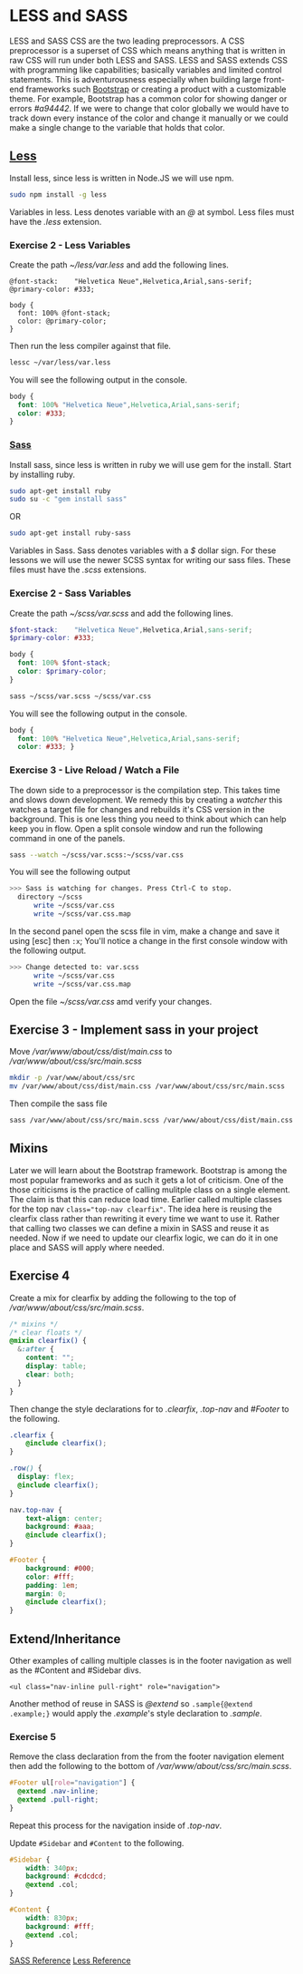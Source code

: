 # LESS and SASS

LESS and SASS CSS are the two leading preprocessors. A CSS preprocessor is a superset of CSS which means anything that is written in raw CSS will run under both LESS and SASS. LESS and SASS extends CSS with programming like capabilities; basically variables and limited control statements. This is adventurousness especially when building large front-end frameworks such [Bootstrap](http://getbootstrap.com/) or creating a product with a customizable theme. For example, Bootstrap has a common color for showing danger or errors _#a94442_. If we were to change that color globally we would have to track down every instance of the color and change it manually or we could make a single change to the variable that holds that color.


## [Less](http://lesscss.org/)

Install less, since less is written in Node.JS we will use npm.

```sh
sudo npm install -g less
```

Variables in less. Less denotes variable with an _@_ at symbol. Less files must have the _.less_ extension.

### Exercise 2 - Less Variables

Create the path _~/less/var.less_ and add the following lines.
```less
@font-stack:    "Helvetica Neue",Helvetica,Arial,sans-serif;
@primary-color: #333;

body {
  font: 100% @font-stack;
  color: @primary-color;
}
```

Then run the less compiler against that file.
```sh
lessc ~/var/less/var.less
```

You will see the following output in the console.
```css
body {
  font: 100% "Helvetica Neue",Helvetica,Arial,sans-serif;
  color: #333;
}
```


### [Sass](http://sass-lang.com/)

Install sass, since less is written in ruby we will use gem for the install. Start by installing ruby.

```sh
sudo apt-get install ruby
sudo su -c "gem install sass"
```
OR

```sh
sudo apt-get install ruby-sass
```

Variables in Sass. Sass denotes variables with a _$_ dollar sign. For these lessons we will use the newer SCSS syntax for writing our sass files. These files must have the _.scss_ extensions.

### Exercise 2 - Sass Variables

Create the path _~/scss/var.scss_ and add the following lines.
```scss
$font-stack:    "Helvetica Neue",Helvetica,Arial,sans-serif;
$primary-color: #333;

body {
  font: 100% $font-stack;
  color: $primary-color;
}
```

```sh
sass ~/scss/var.scss ~/scss/var.css
```
You will see the following output in the console.
```css
body {
  font: 100% "Helvetica Neue",Helvetica,Arial,sans-serif;
  color: #333; }
```

### Exercise 3 - Live Reload / Watch a File

The down side to a preprocessor is the compilation step. This takes time and slows down development. We remedy this by creating a *watcher* this watches a target file for changes and rebuilds it's CSS version in the background. This is one less thing you need to think about which can help keep you in flow. Open a split console window and run the following command in one of the panels.

```sh
sass --watch ~/scss/var.scss:~/scss/var.css
```

You will see the following output
```sh
>>> Sass is watching for changes. Press Ctrl-C to stop.
  directory ~/scss
      write ~/scss/var.css
      write ~/scss/var.css.map

```

In the second panel open the scss file in vim, make a change and save it using [esc] then ```:x```; You'll notice a change in the first console window with the following output.

```sh
>>> Change detected to: var.scss
      write ~/scss/var.css
      write ~/scss/var.css.map

```

Open the file *~/scss/var.css* amd verify your changes.

## Exercise 3 - Implement sass in your project

Move */var/www/about/css/dist/main.css* to */var/www/about/css/src/main.scss*

```sh
mkdir -p /var/www/about/css/src
mv /var/www/about/css/dist/main.css /var/www/about/css/src/main.scss
```

Then compile the sass file

```sh
sass /var/www/about/css/src/main.scss /var/www/about/css/dist/main.css
```

## Mixins

Later we will learn about the Bootstrap framework. Bootstrap is among the most popular frameworks and as such it gets a lot of criticism. One of the those criticisms is the practice of calling mulitple class on a single element. The claim is that this can reduce load time. Earlier called multiple classes for the top nav ```class="top-nav clearfix"```. The idea here is reusing the clearfix class rather than rewriting it every time we want to use it. Rather that calling two classes we can define a mixin in SASS and reuse it as needed. Now if we need to update our clearfix logic, we can do it in one place and SASS will apply where needed.

## Exercise 4

Create a mix for clearfix by adding the following to the top of */var/www/about/css/src/main.scss*.
```scss
/* mixins */
/* clear floats */
@mixin clearfix() {
  &:after {
    content: "";
    display: table;
    clear: both;
  }
}
```

Then change the style declarations for to *.clearfix*, *.top-nav* and *#Footer* to the following.
```scss
.clearfix {
    @include clearfix();
}

.row() {
  display: flex;
  @include clearfix();
}

nav.top-nav {
    text-align: center;
    background: #aaa;
    @include clearfix();
}

#Footer {
    background: #000;
    color: #fff;
    padding: 1em;
    margin: 0;
    @include clearfix();
}
```

## Extend/Inheritance
Other examples of calling multiple classes is in the footer navigation as well as the #Content and #Sidebar divs.
```
<ul class="nav-inline pull-right" role="navigation">
```

Another method of reuse in SASS is *@extend* so ```.sample{@extend .example;}``` would apply the *.example*'s style declaration to *.sample*.

### Exercise 5
Remove the class declaration from the from the footer navigation element then add the following to the bottom of */var/www/about/css/src/main.scss*.
```scss
#Footer ul[role="navigation"] {
  @extend .nav-inline;
  @extend .pull-right;
}
```
Repeat this process for the navigation inside of *.top-nav*.

Update ```#Sidebar``` and ```#Content``` to the following.
```css
#Sidebar {
    width: 340px;
    background: #cdcdcd;
    @extend .col;
}

#Content {
    width: 830px;
    background: #fff;
    @extend .col;
}
```

[SASS Reference](http://sass-lang.com/documentation/file.SASS_REFERENCE.html)
[Less Reference](http://lesscss.org/#)
